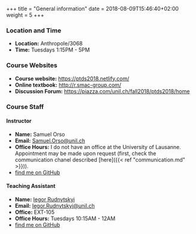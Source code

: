 +++
title = "General information"
date =  2018-08-09T15:46:40+02:00
weight = 5
+++

### Location and Time

- **Location:** Anthropole/3068
- **Time:** Tuesdays 1:15PM - 5PM

### Course Websites

* **Course website:**  <https://ptds2018.netlify.com/>
* **Online textbook:**  <http://r.smac-group.com/>
* **Discussion Forum:** <https://piazza.com/unil.ch/fall2018/ptds2018/home>

### Course Staff

#### Instructor

- **Name:** Samuel Orso
- **Email:** [Samuel.Orso@unil.ch](mailto:Samuel.Orso@unil.ch)
- **Office Hours:** I do not have an office at the University of Lausanne. Appointment
may be made upon request (first, check the communication chanel described [here]({{< ref "communication.md" >}})).
- <i class='fa fa-fw fa-github'></i> [find me on GitHub](https://github.com/samorso)

#### Teaching Assistant 

- **Name:** [Iegor Rudnytskyi](http://hec.unil.ch/hec/recherche/fiche?pnom=irudnytskyi&dyn_lang=en)
- **Email:** [Iegor.Rudnytskyi@unil.ch](mailto:Iegor.Rudnytskyi@unil.ch)
- **Office:** EXT-105
- **Office Hours:** Tuesdays 10:15AM - 12AM  
- <i class='fa fa-fw fa-github'></i> [find me on GitHub](https://github.com/irudnyts)